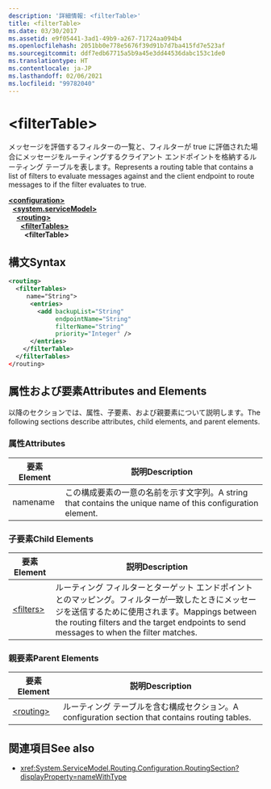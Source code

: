 ```yaml
---
description: '詳細情報: <filterTable>'
title: <filterTable>
ms.date: 03/30/2017
ms.assetid: e9f05441-3ad1-49b9-a267-71724aa094b4
ms.openlocfilehash: 2051bb0e778e5676f39d91b7d7ba415fd7e523af
ms.sourcegitcommit: ddf7edb67715a5b9a45e3dd44536dabc153c1de0
ms.translationtype: HT
ms.contentlocale: ja-JP
ms.lasthandoff: 02/06/2021
ms.locfileid: "99782040"
---
```

# \<filterTable>

<span data-ttu-id="8c085-102">メッセージを評価するフィルターの一覧と、フィルターが true に評価された場合にメッセージをルーティングするクライアント エンドポイントを格納するルーティング テーブルを表します。</span><span class="sxs-lookup"><span data-stu-id="8c085-102">Represents a routing table that contains a list of filters to evaluate messages against and the client endpoint to route messages to if the filter evaluates to true.</span></span>  
  
[**\<configuration>**](../configuration-element.md)\
&nbsp;&nbsp;[**\<system.serviceModel>**](system-servicemodel.md)\
&nbsp;&nbsp;&nbsp;&nbsp;[**\<routing>**](routing.md)\
&nbsp;&nbsp;&nbsp;&nbsp;&nbsp;&nbsp;[**\<filterTables>**](filtertables.md)\
&nbsp;&nbsp;&nbsp;&nbsp;&nbsp;&nbsp;&nbsp;&nbsp;**\<filterTable>**  
  
## <a name="syntax"></a><span data-ttu-id="8c085-103">構文</span><span class="sxs-lookup"><span data-stu-id="8c085-103">Syntax</span></span>  
  
```xml  
<routing>
  <filterTables>
     name="String">
      <entries>
        <add backupList="String"
             endpointName="String"
             filterName="String"
             priority="Integer" />
      </entries>
    </filterTable>
  </filterTables>
</routing>
```  
  
## <a name="attributes-and-elements"></a><span data-ttu-id="8c085-104">属性および要素</span><span class="sxs-lookup"><span data-stu-id="8c085-104">Attributes and Elements</span></span>  

 <span data-ttu-id="8c085-105">以降のセクションでは、属性、子要素、および親要素について説明します。</span><span class="sxs-lookup"><span data-stu-id="8c085-105">The following sections describe attributes, child elements, and parent elements.</span></span>  
  
### <a name="attributes"></a><span data-ttu-id="8c085-106">属性</span><span class="sxs-lookup"><span data-stu-id="8c085-106">Attributes</span></span>  
  
|<span data-ttu-id="8c085-107">要素</span><span class="sxs-lookup"><span data-stu-id="8c085-107">Element</span></span>|<span data-ttu-id="8c085-108">説明</span><span class="sxs-lookup"><span data-stu-id="8c085-108">Description</span></span>|  
|-------------|-----------------|  
|<span data-ttu-id="8c085-109">name</span><span class="sxs-lookup"><span data-stu-id="8c085-109">name</span></span>|<span data-ttu-id="8c085-110">この構成要素の一意の名前を示す文字列。</span><span class="sxs-lookup"><span data-stu-id="8c085-110">A string that contains the unique name of this configuration element.</span></span>|  
  
### <a name="child-elements"></a><span data-ttu-id="8c085-111">子要素</span><span class="sxs-lookup"><span data-stu-id="8c085-111">Child Elements</span></span>  
  
|<span data-ttu-id="8c085-112">要素</span><span class="sxs-lookup"><span data-stu-id="8c085-112">Element</span></span>|<span data-ttu-id="8c085-113">説明</span><span class="sxs-lookup"><span data-stu-id="8c085-113">Description</span></span>|  
|-------------|-----------------|  
|[\<filters>](filters-of-routing.md)|<span data-ttu-id="8c085-114">ルーティング フィルターとターゲット エンドポイントとのマッピング。フィルターが一致したときにメッセージを送信するために使用されます。</span><span class="sxs-lookup"><span data-stu-id="8c085-114">Mappings between the routing filters and the target endpoints to send messages to when the filter matches.</span></span>|  
  
### <a name="parent-elements"></a><span data-ttu-id="8c085-115">親要素</span><span class="sxs-lookup"><span data-stu-id="8c085-115">Parent Elements</span></span>  
  
|<span data-ttu-id="8c085-116">要素</span><span class="sxs-lookup"><span data-stu-id="8c085-116">Element</span></span>|<span data-ttu-id="8c085-117">説明</span><span class="sxs-lookup"><span data-stu-id="8c085-117">Description</span></span>|  
|-------------|-----------------|  
|[\<routing>](routing.md)|<span data-ttu-id="8c085-118">ルーティング テーブルを含む構成セクション。</span><span class="sxs-lookup"><span data-stu-id="8c085-118">A configuration section that contains routing tables.</span></span>|  
  
## <a name="see-also"></a><span data-ttu-id="8c085-119">関連項目</span><span class="sxs-lookup"><span data-stu-id="8c085-119">See also</span></span>

- <xref:System.ServiceModel.Routing.Configuration.RoutingSection?displayProperty=nameWithType>
